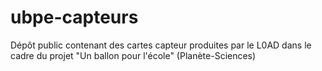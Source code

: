 # ubpe-capteurs
Dépôt public contenant des cartes capteur produites par le L0AD dans le cadre du projet "Un ballon pour l'école" (Planète-Sciences)
